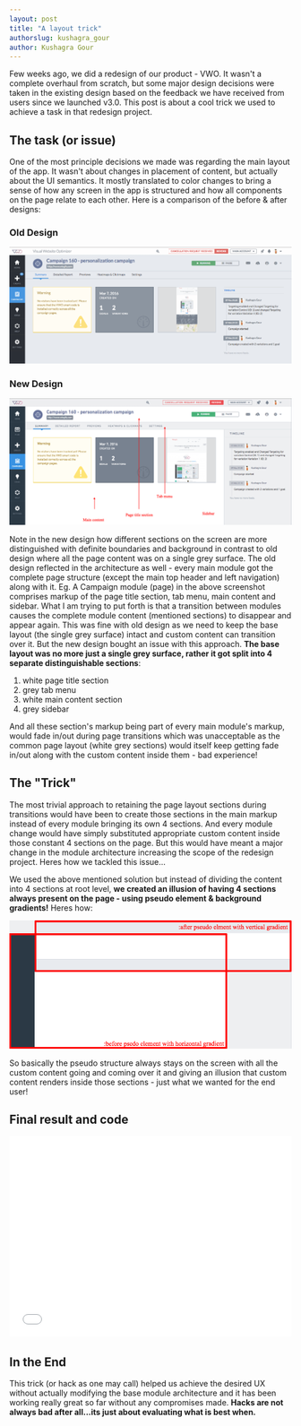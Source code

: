 ```yaml
---
layout: post
title: "A layout trick"
authorslug: kushagra_gour
author: Kushagra Gour
---
```


Few weeks ago, we did a redesign of our product - VWO. It wasn't a complete overhaul from scratch, but some major design decisions were taken in the existing design based on the feedback we have received from users since we launched v3.0. This post is about a cool trick we used to achieve a task in that redesign project.


## The task (or issue)

One of the most principle decisions we made was regarding the main layout of the app. It wasn't about changes in placement of content, but actually about the UI semantics. It mostly translated to color changes to bring a sense of how any screen in the app is structured and how all components on the page relate to each other. Here is a comparison of the before & after designs:

### Old Design
![](/images/2016/04/old-design.png)

### New Design
![](/images/2016/04/new-design.png)

Note in the new design how different sections on the screen are more distinguished with definite boundaries and background in contrast to old design where all the page content was on a single grey surface. The old design reflected in the architecture as well - every main module got the complete page structure (except the main top header and left navigation) along with it. Eg. A Campaign module (page) in the above screenshot comprises markup of the page title section, tab menu, main content and sidebar. What I am trying to put forth is that a transition between modules causes the complete module content (mentioned sections) to disappear and appear again. This was fine with old design as we need to keep the base layout (the single grey surface) intact and custom content can transition over it. But the new design bought an issue with this approach. **The base layout was no more just a single grey surface, rather it got split into 4 separate distinguishable sections**:

1. white page title section
2. grey tab menu
3. white main content section
4. grey sidebar

And all these section's markup being part of every main module's markup, would fade in/out during page transitions which was unacceptable as the common page layout (white grey sections) would itself keep getting fade in/out along with the custom content inside them - bad experience!

## The "Trick"

The most trivial approach to retaining the page layout sections during transitions would have been to create those sections in the main markup instead of every module bringing its own 4 sections. And every module change would have simply substituted appropriate custom content inside those constant 4 sections on the page. But this would have meant a major change in the module architecture increasing the scope of the redesign project. Heres how we tackled this issue...

We used the above mentioned solution but instead of dividing the content into 4 sections at root level, **we created an illusion of having 4 sections always present on the page - using pseudo element & background gradients!** Heres how:

![](/images/2016/04/pseudo-layout.png)

So basically the pseudo structure always stays on the screen with all the custom content going and coming over it and giving an illusion that custom content renders inside those sections - just what we wanted for the end user!

## Final result and code

<iframe height='358' scrolling='no' src='//codepen.io/chinchang/embed/YqEzEQ/?height=358&theme-id=0&default-tab=result' frameborder='no' allowtransparency='true' allowfullscreen='true' style='width: 100%;'>See the Pen <a href='http://codepen.io/chinchang/pen/YqEzEQ/'>Pseudo layout illusion</a> by Kushagra Gour (<a href='http://codepen.io/chinchang'>@chinchang</a>) on <a href='http://codepen.io'>CodePen</a>.
</iframe>

## In the End

This trick (or hack as one may call) helped us achieve the desired UX without actually modifying the base module architecture and it has been working really great so far without any compromises made. **Hacks are not always bad after all...its just about evaluating what is best when.**

